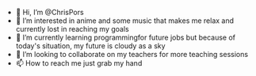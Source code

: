 - 👋 Hi, I’m @ChrisPors
- 👀 I’m interested in anime and some music that makes me relax and currently lost in reaching my goals
- 🌱 I’m currently learning programmingfor future jobs but because of today's situation, my future is cloudy as a  sky 
- 💞️ I’m looking to collaborate on my teachers for more teaching sessions
- 📫 How to reach me just grab my hand

<!---
ChrisPors/ChrisPors is a ✨ special ✨ repository because its `README.md` (this file) appears on your GitHub profile.
You can click the Preview link to take a look at your changes.
--->
